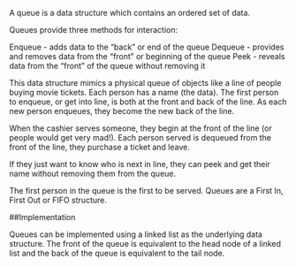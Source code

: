 A queue is a data structure which contains an ordered set of data.

Queues provide three methods for interaction:

Enqueue - adds data to the “back” or end of the queue
Dequeue - provides and removes data from the “front” or beginning of the queue
Peek - reveals data from the “front” of the queue without removing it

This data structure mimics a physical queue of objects like a line of people buying movie tickets. Each person has a name (the data). The first person to enqueue, 
or get into line, is both at the front and back of the line. As each new person enqueues, they become the new back of the line.

When the cashier serves someone, they begin at the front of the line (or people would get very mad!). 
Each person served is dequeued from the front of the line, they purchase a ticket and leave.

If they just want to know who is next in line, they can peek and get their name without removing them from the queue.

The first person in the queue is the first to be served. Queues are a First In, First Out or FIFO structure.

##Implementation

Queues can be implemented using a linked list as the underlying data structure.
The front of the queue is equivalent to the head node of a linked list and the back of the queue is equivalent to the tail node.
